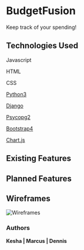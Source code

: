 # BudgetFusion

Keep track of your spending!

## Technologies Used
Javascript

HTML

CSS

[Python3](https://www.python.org/download/releases/3.0/)

[Django](https://www.djangoproject.com/)

[Psycopg2](https://pypi.org/project/psycopg2/)

[Bootstrap4](https://getbootstrap.com/)

[Chart.js](https://www.chartjs.org/)


## Existing Features

## Planned Features

## Wireframes
![Wireframes](https://i.imgur.com/UHA3m8a.png)

### Authors
__Kesha | Marcus | Dennis__
